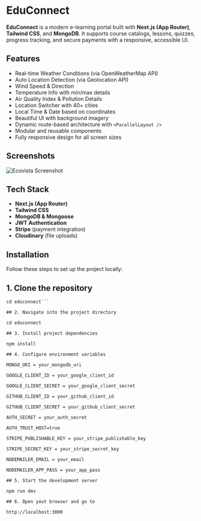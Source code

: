 # EduConnect

**EduConnect** is a modern e-learning portal built with **Next.js (App Router)**, **Tailwind CSS**, and **MongoDB**. It supports course catalogs, lessons, quizzes, progress tracking, and secure payments with a responsive, accessible UI.

## Features

- Real-time Weather Conditions (via OpenWeatherMap API)
- Auto Location Detection (via Geolocation API)
- Wind Speed & Direction
- Temperature Info with min/max details
- Air Quality Index & Pollution Details
- Location Switcher with 40+ cities
- Local Time & Date based on coordinates
- Beautiful UI with background imagery
- Dynamic route-based architecture with `<ParallelLayout />`
- Modular and reusable components
- Fully responsive design for all screen sizes

## Screenshots

![Ecovista Screenshot](./ecovista.PNG)

## Tech Stack

- **Next.js (App Router)**
- **Tailwind CSS**
- **MongoDB & Mongoose**
- **JWT Authentication**
- **Stripe** (payment integration)
- **Cloudinary** (file uploads)

## Installation

Follow these steps to set up the project locally:

## 1. Clone the repository

````git clone https://github.com/khandoker-tahmid-sami/educonnect.git
cd educonnect```

## 2. Navigate into the project directory

cd educonnect

## 3. Install project dependencies

npm install

## 4. Configure environment variables

MONGO_URI = your_mongodb_uri

GOOGLE_CLIENT_ID = your_google_client_id

GOOGLE_CLIENT_SECRET = your_google_client_secret

GITHUB_CLIENT_ID = your_github_client_id

GITHUB_CLIENT_SECRET = your_github_client_secret

AUTH_SECRET = your_auth_secret

AUTH_TRUST_HOST=true

STRIPE_PUBLISHABLE_KEY = your_stripe_publishable_key

STRIPE_SECRET_KEY = your_stripe_secret_key

NODEMAILER_EMAIL = your_email

NODEMAILER_APP_PASS = your_app_pass

## 5. Start the development server

npm run dev

## 6. Open yout browser and go to

http://localhost:3000
````
